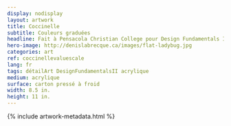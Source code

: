 ```yaml
---
display: nodisplay
layout: artwork
title: Coccinelle
subtitle: Couleurs graduées
headline: Fait à Pensacola Christian College pour Design Fundamentals II.
hero-image: http://denislabrecque.ca/images/flat-ladybug.jpg
categories: art
ref: coccinellevaluescale
lang: fr
tags: détailArt DesignFundamentalsII acrylique
medium: acrylique
surface: carton pressé à froid
width: 8.5 in.
height: 11 in.
---
```

{% include artwork-metadata.html %}
